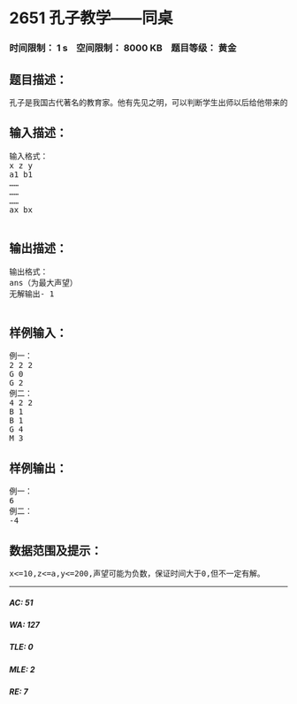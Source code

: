 # 2651 孔子教学——同桌   
### 时间限制： 1 s&nbsp;&nbsp;&nbsp;&nbsp;空间限制： 8000 KB&nbsp;&nbsp;&nbsp;&nbsp;题目等级： 黄金  
## 题目描述：  

<pre>
孔子是我国古代著名的教育家。他有先见之明，可以判断学生出师以后给他带来的声望。声望共有三种“G”“M”“B”，“G”可以给他带来3点声望，“M”可以给他带来2点声望，“B”可以让他丢失2点声望。每个学生出师后的声望为ai。当然，学生出师的时间不同,第i个的学生需要bi个单位时间。他每次只能教1名学生。他共有x个学生，有y个单位时间，但必须教z名学生。求孔子可获得的最大声望。
</pre>
  
  
## 输入描述：  

<pre>
输入格式：
x z y
a1 b1
……
……
……
ax bx
 
</pre>
  
  
## 输出描述：  

<pre>
输出格式：
ans（为最大声望）
无解输出- 1
 
</pre>
  
  
## 样例输入：  

<pre>
例一：
2 2 2
G 0
G 2
例二：
4 2 2
B 1
B 1
G 4
M 3
</pre>
  
  
## 样例输出：  

<pre>
例一：
6
例二：
-4
</pre>
  
  
## 数据范围及提示：  

<pre>
x<=10,z<=a,y<=200,声望可能为负数，保证时间大于0,但不一定有解。
</pre>
  
  
***  

##### AC: 51  
##### WA: 127  
##### TLE: 0  
##### MLE: 2  
##### RE: 7  

